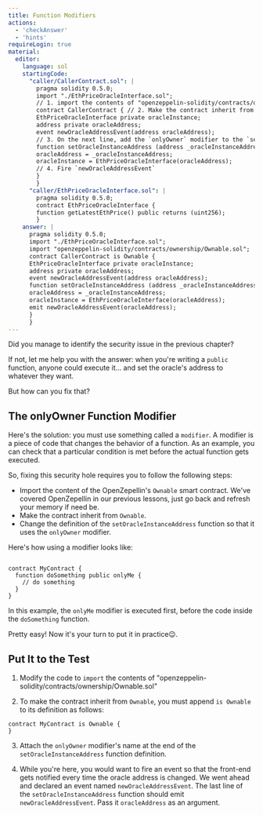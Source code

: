 ```yaml
---
title: Function Modifiers
actions:
  - 'checkAnswer'
  - 'hints'
requireLogin: true
material:
  editor:
    language: sol
    startingCode:
      "caller/CallerContract.sol": |
        pragma solidity 0.5.0;
        import "./EthPriceOracleInterface.sol";
        // 1. import the contents of "openzeppelin-solidity/contracts/ownership/Ownable.sol"
        contract CallerContract { // 2. Make the contract inherit from `Ownable`
        EthPriceOracleInterface private oracleInstance;
        address private oracleAddress;
        event newOracleAddressEvent(address oracleAddress);
        // 3. On the next line, add the `onlyOwner` modifier to the `setOracleInstanceAddress` function definition
        function setOracleInstanceAddress (address _oracleInstanceAddress) public {
        oracleAddress = _oracleInstanceAddress;
        oracleInstance = EthPriceOracleInterface(oracleAddress);
        // 4. Fire `newOracleAddressEvent`
        }
        }
      "caller/EthPriceOracleInterface.sol": |
        pragma solidity 0.5.0;
        contract EthPriceOracleInterface {
        function getLatestEthPrice() public returns (uint256);
        }
    answer: |
      pragma solidity 0.5.0;
      import "./EthPriceOracleInterface.sol";
      import "openzeppelin-solidity/contracts/ownership/Ownable.sol";
      contract CallerContract is Ownable {
      EthPriceOracleInterface private oracleInstance;
      address private oracleAddress;
      event newOracleAddressEvent(address oracleAddress);
      function setOracleInstanceAddress (address _oracleInstanceAddress) public onlyOwner {
      oracleAddress = _oracleInstanceAddress;
      oracleInstance = EthPriceOracleInterface(oracleAddress);
      emit newOracleAddressEvent(oracleAddress);
      }
      }
---
```


Did you manage to identify the security issue in the previous chapter?

If not, let me help you with the answer: when you're writing a `public` function, anyone could execute it... and set the oracle's address to whatever they want.

But how can you fix that?

## The onlyOwner Function Modifier

Here's the solution: you must use something called a `modifier`. A modifier is a piece of code that changes the behavior of a function. As an example, you can check that a particular condition is met before the actual function gets executed.

So, fixing this security hole requires you to follow the following steps:

* Import the content of the OpenZepellin's `Ownable` smart contract. We've covered OpenZepellin in our previous lessons, just go back and refresh your memory if need be.
* Make the contract inherit from `Ownable`.
* Change the definition of the `setOracleInstanceAddress` function so that it uses the `onlyOwner` modifier.

Here's how using a modifier looks like:

```sol

contract MyContract {
  function doSomething public onlyMe {
    // do something
  }
}
```

In this example, the `onlyMe` modifier is executed first, before the code inside the `doSomething` function.

Pretty easy! Now it's your turn to put it in practice😉.

## Put It to the Test

1. Modify the code to `import` the contents of "openzeppelin-solidity/contracts/ownership/Ownable.sol"

2. To make the contract inherit from `Ownable`, you must append `is Ownable` to its definition as follows:

  ```sol
  contract MyContract is Ownable {
  }
  ```

3. Attach the `onlyOwner` modifier's name at the end of the `setOracleInstanceAddress` function definition.

4. While you're here, you would want to fire an event so that the front-end gets notified every time the oracle address is changed. We went ahead and declared an event named `newOracleAddressEvent`. The last line of the `setOracleInstanceAddress` function should emit `newOracleAddressEvent`. Pass it `oracleAddress` as an argument.